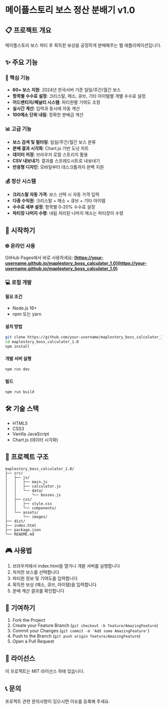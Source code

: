 # 메이플스토리 보스 정산 분배기 v1.0

## 📋 프로젝트 개요
메이플스토리 보스 파티 후 획득한 보상을 공정하게 분배해주는 웹 애플리케이션입니다.

## ✨ 주요 기능

### 🎯 핵심 기능
- **60+ 보스 지원**: 2024년 한국서버 기준 일일/주간/월간 보스
- **항목별 수수료 설정**: 크리스탈, 메소, 큐브, 기타 아이템별 개별 수수료 설정
- **어드밴티지/페널티 시스템**: 파티원별 기여도 조정
- **실시간 계산**: 입력과 동시에 자동 계산
- **100메소 단위 내림**: 정확한 분배금 계산

### 📊 고급 기능
- **보스 검색 및 필터링**: 일일/주간/월간 보스 분류
- **분배 결과 시각화**: Chart.js 기반 도넛 차트
- **데이터 저장**: 브라우저 로컬 스토리지 활용
- **CSV 내보내기**: 결과를 스프레드시트로 내보내기
- **반응형 디자인**: 모바일부터 데스크톱까지 완벽 지원

### 💰 정산 시스템
- **크리스탈 자동 가격**: 보스 선택 시 자동 가격 입력
- **다중 수익원**: 크리스탈 + 메소 + 큐브 + 기타 아이템
- **수수료 세부 설정**: 항목별 0-20% 수수료 설정
- **파티장 나머지 수령**: 내림 처리된 나머지 메소는 파티장이 수령

## 🚀 시작하기

### 🌐 온라인 사용
GitHub Pages에서 바로 사용하세요:
**[https://your-username.github.io/maplestory_boss_calculator_1.0](https://your-username.github.io/maplestory_boss_calculator_1.0)**

### 💻 로컬 개발

#### 필요 조건
- Node.js 16+ 
- npm 또는 yarn

#### 설치 방법
```bash
git clone https://github.com/your-username/maplestory_boss_calculator_1.0.git
cd maplestory_boss_calculator_1.0
npm install
```

#### 개발 서버 실행
```bash
npm run dev
```

#### 빌드
```bash
npm run build
```

## 🛠️ 기술 스택
- HTML5
- CSS3
- Vanilla JavaScript
- Chart.js (데이터 시각화)

## 📁 프로젝트 구조
```
maplestory_boss_calculator_1.0/
├── src/
│   ├── js/
│   │   ├── main.js
│   │   ├── calculator.js
│   │   └── data/
│   │       └── bosses.js
│   ├── css/
│   │   ├── style.css
│   │   └── components/
│   └── assets/
│       └── images/
├── dist/
├── index.html
├── package.json
└── README.md
```

## 🎮 사용법
1. 브라우저에서 index.html을 열거나 개발 서버를 실행합니다
2. 처치한 보스를 선택합니다
3. 파티원 정보 및 기여도를 입력합니다
4. 획득한 보상 (메소, 큐브, 아이템)을 입력합니다
5. 분배 계산 결과를 확인합니다

## 🤝 기여하기
1. Fork the Project
2. Create your Feature Branch (`git checkout -b feature/AmazingFeature`)
3. Commit your Changes (`git commit -m 'Add some AmazingFeature'`)
4. Push to the Branch (`git push origin feature/AmazingFeature`)
5. Open a Pull Request

## 📄 라이선스
이 프로젝트는 MIT 라이선스 하에 있습니다.

## 📞 문의
프로젝트 관련 문의사항이 있으시면 이슈를 등록해 주세요.
